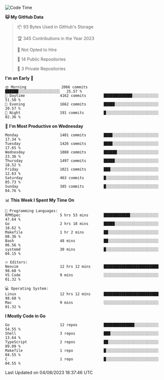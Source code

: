 <!--START_SECTION:waka-->
![Code Time](http://img.shields.io/badge/Code%20Time-99%20hrs%2033%20mins-blue)

**🐱 My GitHub Data** 

> 📦 93 Bytes Used in GitHub's Storage 
 > 
> 🏆 345 Contributions in the Year 2023
 > 
> 🚫 Not Opted to Hire
 > 
> 📜 14 Public Repositories 
 > 
> 🔑 3 Private Repositories 
 > 
**I'm an Early 🐤** 

```text
🌞 Morning                2066 commits        ██████░░░░░░░░░░░░░░░░░░░   25.57 % 
🌆 Daytime                4162 commits        █████████████░░░░░░░░░░░░   51.50 % 
🌃 Evening                1662 commits        █████░░░░░░░░░░░░░░░░░░░░   20.57 % 
🌙 Night                  191 commits         █░░░░░░░░░░░░░░░░░░░░░░░░   02.36 % 
```
📅 **I'm Most Productive on Wednesday** 

```text
Monday                   1401 commits        ████░░░░░░░░░░░░░░░░░░░░░   17.34 % 
Tuesday                  1426 commits        ████░░░░░░░░░░░░░░░░░░░░░   17.65 % 
Wednesday                1888 commits        ██████░░░░░░░░░░░░░░░░░░░   23.36 % 
Thursday                 1497 commits        █████░░░░░░░░░░░░░░░░░░░░   18.52 % 
Friday                   1021 commits        ███░░░░░░░░░░░░░░░░░░░░░░   12.63 % 
Saturday                 463 commits         █░░░░░░░░░░░░░░░░░░░░░░░░   05.73 % 
Sunday                   385 commits         █░░░░░░░░░░░░░░░░░░░░░░░░   04.76 % 
```


📊 **This Week I Spent My Time On** 

```text
💬 Programming Languages: 
RPMSpec                  5 hrs 53 mins       ████████████░░░░░░░░░░░░░   47.64 % 
Go                       2 hrs 18 mins       █████░░░░░░░░░░░░░░░░░░░░   18.62 % 
Makefile                 1 hr 2 mins         ██░░░░░░░░░░░░░░░░░░░░░░░   08.36 % 
Bash                     48 mins             ██░░░░░░░░░░░░░░░░░░░░░░░   06.56 % 
systemd                  30 mins             █░░░░░░░░░░░░░░░░░░░░░░░░   04.15 % 

🔥 Editors: 
Neovim                   12 hrs 12 mins      █████████████████████████   98.68 % 
VS Code                  9 mins              ░░░░░░░░░░░░░░░░░░░░░░░░░   01.32 % 

💻 Operating System: 
Linux                    12 hrs 12 mins      █████████████████████████   98.68 % 
Mac                      9 mins              ░░░░░░░░░░░░░░░░░░░░░░░░░   01.32 % 
```

**I Mostly Code in Go** 

```text
Go                       12 repos            ██████████████░░░░░░░░░░░   54.55 % 
Shell                    3 repos             ███░░░░░░░░░░░░░░░░░░░░░░   13.64 % 
TypeScript               2 repos             ██░░░░░░░░░░░░░░░░░░░░░░░   09.09 % 
Makefile                 1 repo              █░░░░░░░░░░░░░░░░░░░░░░░░   04.55 % 
C                        1 repo              █░░░░░░░░░░░░░░░░░░░░░░░░   04.55 % 
```




 Last Updated on 04/08/2023 18:37:46 UTC
<!--END_SECTION:waka-->
